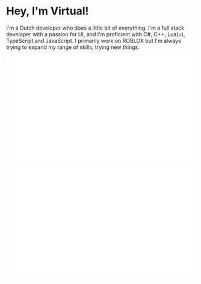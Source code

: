 # Hey, I'm Virtual!

I'm a Dutch developer who does a little bit of everything. I'm a full stack developer with a passion for UI, and I'm proficient with C#, C++, Lua(u), TypeScript and JavaScript. 
I primarily work on ROBLOX but I'm always trying to expand my range of skills, trying new things.

![](https://raw.githubusercontent.com/VirtualButFake/VirtualButFake/master/assets/overview.svg#gh-dark-mode-only)
![](https://raw.githubusercontent.com/VirtualButFake/VirtualButFake/master/assets/languages.svg#gh-dark-mode-only)
